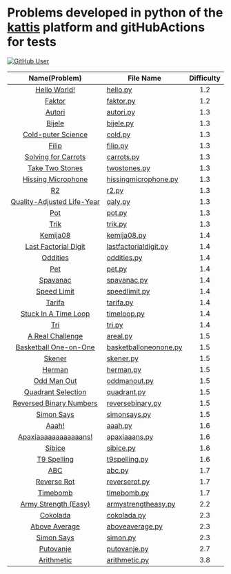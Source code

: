# Problems developed in python of the [kattis](https://open.kattis.com/problems?order=problem_difficulty) platform and gitHubActions for tests

[![GitHub User](https://img.shields.io/badge/GitHub-JohamSMC-red?style=plastic&logo=github&link=https://github.com/JohamSMC)](https://github.com/JohamSMC)


| Name(Problem) 	          | File Name                                                                                         	              | Difficulty 	|
|:-------------:	          |---------------------------------------------------------------------------------------------------	              |:----------:	|
| [Hello World!](https://open.kattis.com/problems/hello)|[hello.py](https://github.com/JohamSMC/python-kattis-gitHubActions/blob/master/problems/hello.py)|1.2|
| [Faktor](https://open.kattis.com/problems/faktor)|[faktor.py](https://github.com/JohamSMC/python-kattis-gitHubActions/blob/master/problems/faktor)|1.2|
| [Autori](https://open.kattis.com/problems/autori)|[autori.py](https://github.com/JohamSMC/python-kattis-gitHubActions/blob/master/problems/autori)|1.3|
| [Bijele](https://open.kattis.com/problems/bijele)|[bijele.py](https://github.com/JohamSMC/python-kattis-gitHubActions/blob/master/problems/bijele)|1.3|
| [Cold-puter Science](https://open.kattis.com/problems/cold)|[cold.py](https://github.com/JohamSMC/python-kattis-gitHubActions/blob/master/problems/cold)|1.3|
| [Filip](https://open.kattis.com/problems/filip)|[filip.py](https://github.com/JohamSMC/python-kattis-gitHubActions/blob/master/problems/filip)|1.3|
| [Solving for Carrots](https://open.kattis.com/problems/carrots)|[carrots.py](https://github.com/JohamSMC/python-kattis-gitHubActions/blob/master/problems/carrots.py)| 1.3|
| [Take Two Stones](https://open.kattis.com/problems/twostones)|[twostones.py](https://github.com/JohamSMC/python-kattis-gitHubActions/blob/master/problems/twostones.py)| 1.3|
| [Hissing Microphone](https://open.kattis.com/problems/hissingmicrophone)|[hissingmicrophone.py](https://github.com/JohamSMC/python-kattis-gitHubActions/blob/master/problems/hissingmicrophone)|1.3|
| [R2](https://open.kattis.com/problems/r2)|[r2.py](https://github.com/JohamSMC/python-kattis-gitHubActions/blob/master/problems/r2.py)|1.3|
| [Quality-Adjusted Life-Year](https://open.kattis.com/problems/qaly)| [qaly.py](https://github.com/JohamSMC/python-kattis-gitHubActions/blob/master/problems/qaly.py)|1.3|
| [Pot](https://open.kattis.com/problems/pot)|[pot.py](https://github.com/JohamSMC/python-kattis-gitHubActions/blob/master/problems/pot.py)|1.3|
| [Trik](https://open.kattis.com/problems/trik)|[trik.py](https://github.com/JohamSMC/python-kattis-gitHubActions/blob/master/problems/trik)|1.3|
| [Kemija08](https://open.kattis.com/problems/kemija08)|[kemija08.py](https://github.com/JohamSMC/python-kattis-gitHubActions/blob/master/problems/kemija08.py)|1.4|
| [Last Factorial Digit](https://open.kattis.com/problems/lastfactorialdigit)|[lastfactorialdigit.py](https://github.com/JohamSMC/python-kattis-gitHubActions/blob/master/problems/lastfactorialdigit)|1.4|
| [Oddities](https://open.kattis.com/problems/oddities)|[oddities.py](https://github.com/JohamSMC/python-kattis-gitHubActions/blob/master/problems/oddities)|1.4|
| [Pet](https://open.kattis.com/problems/pet)|[pet.py](https://github.com/JohamSMC/python-kattis-gitHubActions/blob/master/problems/pet)|1.4|
| [Spavanac](https://open.kattis.com/problems/spavanac)|[spavanac.py](https://github.com/JohamSMC/python-kattis-gitHubActions/blob/master/problems/spavanac)|1.4|
| [Speed Limit](https://open.kattis.com/problems/speedlimit)|[speedlimit.py](https://github.com/JohamSMC/python-kattis-gitHubActions/blob/master/problems/speedlimit)|1.4|
| [Tarifa](https://open.kattis.com/problems/tarifa)|[tarifa.py](https://github.com/JohamSMC/python-kattis-gitHubActions/blob/master/problems/tarifa)|1.4|
| [Stuck In A Time Loop](https://open.kattis.com/problems/timeloop)|[timeloop.py](https://github.com/JohamSMC/python-kattis-gitHubActions/blob/master/problems/timeloop)|1.4|
| [Tri](https://open.kattis.com/problems/tri)|[tri.py](https://github.com/JohamSMC/python-kattis-gitHubActions/blob/master/problems/tri)|1.4|
| [A Real Challenge](https://open.kattis.com/problems/areal)|[areal.py](https://github.com/JohamSMC/python-kattis-gitHubActions/blob/master/problems/areal)|1.5|
| [Basketball One-on-One](https://open.kattis.com/problems/basketballoneonone)|[basketballoneonone.py](https://github.com/JohamSMC/python-kattis-gitHubActions/blob/master/problems/basketballoneonone)|1.5| 
| [Skener](https://open.kattis.com/problems/skener)|[skener.py](https://github.com/JohamSMC/python-kattis-gitHubActions/blob/master/problems/skener.py)|1.5|
| [Herman](https://open.kattis.com/problems/herman)|[herman.py](https://github.com/JohamSMC/python-kattis-gitHubActions/blob/master/problems/herman.py)|1.5|
| [Odd Man Out](https://open.kattis.com/problems/oddmanout)|[oddmanout.py](https://github.com/JohamSMC/python-kattis-gitHubActions/blob/master/problems/oddmanout)|1.5|
| [Quadrant Selection](https://open.kattis.com/problems/quadrant)|[quadrant.py](https://github.com/JohamSMC/python-kattis-gitHubActions/blob/master/problems/quadrant)|1.5|
| [Reversed Binary Numbers](https://open.kattis.com/problems/reversebinary)|[reversebinary.py](https://github.com/JohamSMC/python-kattis-gitHubActions/blob/master/problems/reversebinary)|1.5|
| [Simon Says](https://open.kattis.com/problems/simonsays)|[simonsays.py](https://github.com/JohamSMC/python-kattis-gitHubActions/blob/master/problems/simonsays)|1.5|
| [Aaah!](https://open.kattis.com/problems/aaah)|[aaah.py](https://github.com/JohamSMC/python-kattis-gitHubActions/blob/master/problems/aaah)|1.6|
| [Apaxiaaaaaaaaaaaans!](https://open.kattis.com/problems/apaxiaaans)|[apaxiaaans.py](https://github.com/JohamSMC/python-kattis-gitHubActions/blob/master/problems/apaxiaaans)|1.6|
| [Sibice](https://open.kattis.com/problems/sibice)|[sibice.py](https://github.com/JohamSMC/python-kattis-gitHubActions/blob/master/problems/sibice)|1.6|
| [T9 Spelling](https://open.kattis.com/problems/t9spelling)|[t9spelling.py](https://github.com/JohamSMC/python-kattis-gitHubActions/blob/master/problems/t9spelling)|1.6|
| [ABC](https://open.kattis.com/problems/abc)|[abc.py](https://github.com/JohamSMC/python-kattis-gitHubActions/blob/master/problems/abc)|1.7|
| [Reverse Rot](https://open.kattis.com/problems/reverserot)|[reverserot.py](https://github.com/JohamSMC/python-kattis-gitHubActions/blob/master/problems/reverserot)|1.7|
| [Timebomb](https://open.kattis.com/problems/timebomb)|[timebomb.py](https://github.com/JohamSMC/python-kattis-gitHubActions/blob/master/problems/timebomb)|1.7|
| [Army Strength (Easy)](https://open.kattis.com/problems/armystrengtheasy)|[armystrengtheasy.py](https://github.com/JohamSMC/python-kattis-gitHubActions/blob/master/problems/armystrengtheasy)|2.2|
| [Cokolada](https://open.kattis.com/problems/cokolada)|[cokolada.py](https://github.com/JohamSMC/python-kattis-gitHubActions/blob/master/problems/cokolada)|2.3|
| [Above Average](https://open.kattis.com/problems/aboveaverage)|[aboveaverage.py](https://github.com/JohamSMC/python-kattis-gitHubActions/blob/master/problems/aboveaverage)|2.3|
| [Simon Says](https://open.kattis.com/problems/simon)|[simon.py](https://github.com/JohamSMC/python-kattis-gitHubActions/blob/master/problems/simon)|2.3|
| [Putovanje](https://open.kattis.com/problems/putovanje)|[putovanje.py](https://github.com/JohamSMC/python-kattis-gitHubActions/blob/master/problems/putovanje)|2.7|
| [Arithmetic](https://open.kattis.com/problems/arithmetic)|[arithmetic.py](https://github.com/JohamSMC/python-kattis-gitHubActions/blob/master/problems/arithmetic)|3.8|

<!---
| []()|[xxxx.py](https://github.com/JohamSMC/python-kattis-gitHubActions/blob/master/problems/)|1.| 
-->

